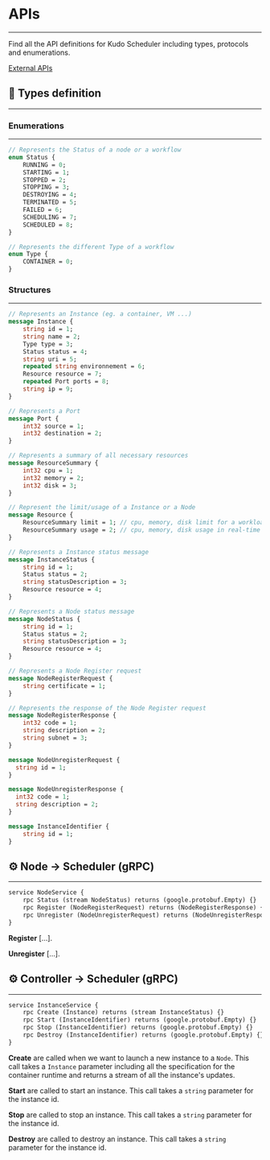 # APIs

---

Find all the API definitions for Kudo Scheduler including types, protocols and enumerations.

[External APIs](https://www.notion.so/External-APIs-47c5e284c00d412ca7751185a0ac4f3b)

## 💬 Types definition

---

### Enumerations

---

```protobuf
// Represents the Status of a node or a workflow
enum Status {
    RUNNING = 0;
    STARTING = 1;
    STOPPED = 2;
    STOPPING = 3;
    DESTROYING = 4;
    TERMINATED = 5;
    FAILED = 6;
    SCHEDULING = 7;
    SCHEDULED = 8;
}
```

```protobuf
// Represents the different Type of a workflow
enum Type {
    CONTAINER = 0;
}
```

### Structures

---

```protobuf
// Represents an Instance (eg. a container, VM ...)
message Instance {
    string id = 1;
    string name = 2;
    Type type = 3;
    Status status = 4;
    string uri = 5;
    repeated string environnement = 6;
    Resource resource = 7;
    repeated Port ports = 8;
    string ip = 9;
}
```

```protobuf
// Represents a Port
message Port {
    int32 source = 1;
    int32 destination = 2;
}
```

```protobuf
// Represents a summary of all necessary resources
message ResourceSummary {
    int32 cpu = 1;
    int32 memory = 2;
    int32 disk = 3;
}

// Represent the limit/usage of a Instance or a Node
message Resource {
    ResourceSummary limit = 1; // cpu, memory, disk limit for a workload or a node
    ResourceSummary usage = 2; // cpu, memory, disk usage in real-time for a workload or a node
}
```

```protobuf
// Represents a Instance status message
message InstanceStatus {
    string id = 1;
    Status status = 2;
    string statusDescription = 3;
    Resource resource = 4;
}

// Represents a Node status message
message NodeStatus {
    string id = 1;
    Status status = 2;
    string statusDescription = 3;
    Resource resource = 4;
}
```

```protobuf
// Represents a Node Register request
message NodeRegisterRequest {
    string certificate = 1;
}

// Represents the response of the Node Register request
message NodeRegisterResponse {
    int32 code = 1;
    string description = 2;
    string subnet = 3;
}

message NodeUnregisterRequest {
  string id = 1;
}

message NodeUnregisterResponse {
  int32 code = 1;
  string description = 2;
}

message InstanceIdentifier {
    string id = 1;
}
```

## ⚙️ Node → Scheduler (gRPC)

---

```protobuf
service NodeService {
    rpc Status (stream NodeStatus) returns (google.protobuf.Empty) {}
    rpc Register (NodeRegisterRequest) returns (NodeRegisterResponse) {}
    rpc Unregister (NodeUnregisterRequest) returns (NodeUnregisterResponse) {}
}
```

**Register** [...].

**Unregister** [...].

## ⚙️ Controller → Scheduler (gRPC)

---

```protobuf
service InstanceService {
    rpc Create (Instance) returns (stream InstanceStatus) {}
    rpc Start (InstanceIdentifier) returns (google.protobuf.Empty) {}
    rpc Stop (InstanceIdentifier) returns (google.protobuf.Empty) {}
    rpc Destroy (InstanceIdentifier) returns (google.protobuf.Empty) {}
}
```

**Create** are called when we want to launch a new instance to a `Node`. This call takes a `Instance` parameter including all the specification for the container runtime and returns a stream of all the instance's updates.

**Start** are called to start an instance. This call takes a `string` parameter
for the instance id.

**Stop** are called to stop an instance. This call takes a `string` parameter for the
instance id.

**Destroy** are called to destroy an instance. This call takes a `string` parameter for the instance id.
